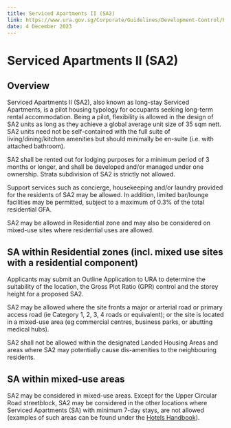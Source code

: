```yaml
---
title: Serviced Apartments II (SA2)
link: https://www.ura.gov.sg/Corporate/Guidelines/Development-Control/Residential/Flats-Condominiums/Serviced-Apartments-SA2
date: 4 December 2023
---
```


# Serviced Apartments II (SA2)

## Overview

Serviced Apartments II (SA2), also known as long-stay Serviced Apartments, is a pilot housing typology for occupants seeking long-term rental accommodation. Being a pilot, flexibility is allowed in the design of SA2 units as long as they achieve a global average unit size of 35 sqm nett. SA2 units need not be self-contained with the full suite of living/dining/kitchen amenities but should minimally be en-suite (i.e. with attached bathroom).

SA2 shall be rented out for lodging purposes for a minimum period of 3 months or longer, and shall be developed and/or managed under one ownership. Strata subdivision of SA2 is strictly not allowed.

Support services such as concierge, housekeeping and/or laundry provided for the residents of SA2 may be allowed. In addition, limited bar/lounge facilities may be permitted, subject to a maximum of 0.3% of the total residential GFA.

SA2 may be allowed in Residential zone and may also be considered on mixed-use sites where residential uses are allowed.

## SA within Residential zones (incl. mixed use sites with a residential component)

Applicants may submit an Outline Application to URA to determine the suitability of the location, the Gross Plot Ratio (GPR) control and the storey height for a proposed SA2.

SA2 may be allowed where the site fronts a major or arterial road or primary access road (ie Category 1, 2, 3, 4 roads or equivalent); or the site is located in a mixed-use area (eg commercial centres, business parks, or abutting medical hubs).

SA2 shall not be allowed within the designated Landed Housing Areas and areas where SA2 may potentially cause dis-amenities to the neighbouring residents.

## SA within mixed-use areas

SA2 may be considered in mixed-use areas. Except for the Upper Circular Road streetblock, SA2 may be considered in the other locations where Serviced Apartments (SA) with minimum 7-day stays, are not allowed (examples of such areas can be found under the [Hotels Handbook](https://www.ura.gov.sg/Corporate/Guidelines/Development-Control/Non-Residential/Hotel/Advisory-Notes)).
